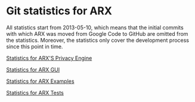 # Git statistics for ARX

All statistics start from 2013-05-10, which means that the initial commits with which 
ARX was moved from Google Code to GitHub are omitted from the statistics.
Moreover, the statistics only cover the development process since this point in time.

[Statistics for ARX'S Privacy Engine](https://rawgit.com/arx-deidentifier/arx-contributors/master/gitinspector-statistics-main.html)

[Statistics for ARX GUI](https://rawgit.com/arx-deidentifier/arx-contributors/master/gitinspector-statistics-gui.html)

[Statistics for ARX Examples](https://rawgit.com/arx-deidentifier/arx-contributors/master/gitinspector-statistics-example.html)

[Statistics for ARX Tests](https://rawgit.com/arx-deidentifier/arx-contributors/master/gitinspector-statistics-test.html)